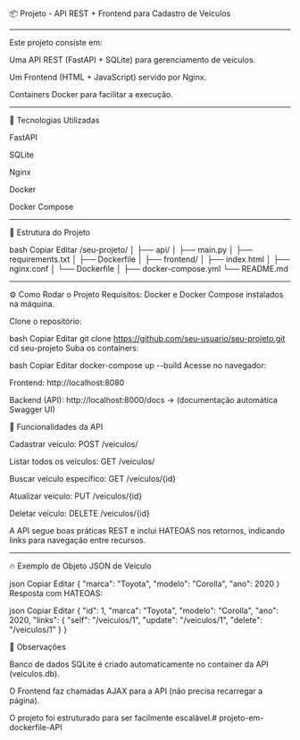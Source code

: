 📦 Projeto - API REST + Frontend para Cadastro de Veículos

---------------------------------------------------------------------

Este projeto consiste em:

Uma API REST (FastAPI + SQLite) para gerenciamento de veículos.

Um Frontend (HTML + JavaScript) servido por Nginx.

Containers Docker para facilitar a execução.

---------------------------------------------------------------------

🚀 Tecnologias Utilizadas

FastAPI

SQLite

Nginx

Docker

Docker Compose

---------------------------------------------------------------------

📂 Estrutura do Projeto

bash
Copiar
Editar
/seu-projeto/
│
├── api/
│   ├── main.py
│   ├── requirements.txt
│   ├── Dockerfile
│
├── frontend/
│   ├── index.html
│   ├── nginx.conf
│   └── Dockerfile
│
├── docker-compose.yml
└── README.md

---------------------------------------------------------------------

⚙ Como Rodar o Projeto
Requisitos: Docker e Docker Compose instalados na máquina.

Clone o repositório:

bash
Copiar
Editar
git clone https://github.com/seu-usuario/seu-projeto.git
cd seu-projeto
Suba os containers:

bash
Copiar
Editar
docker-compose up --build
Acesse no navegador:

Frontend: http://localhost:8080

Backend (API): http://localhost:8000/docs → (documentação automática Swagger UI)

🎯 Funcionalidades da API

Cadastrar veículo: POST /veiculos/

Listar todos os veículos: GET /veiculos/

Buscar veículo específico: GET /veiculos/{id}

Atualizar veículo: PUT /veiculos/{id}

Deletar veículo: DELETE /veiculos/{id}

A API segue boas práticas REST e inclui HATEOAS nos retornos, indicando links para navegação entre recursos.

---------------------------------------------------------------------

🔥 Exemplo de Objeto JSON de Veículo

json
Copiar
Editar
{
  "marca": "Toyota",
  "modelo": "Corolla",
  "ano": 2020
}
Resposta com HATEOAS:

json
Copiar
Editar
{
  "id": 1,
  "marca": "Toyota",
  "modelo": "Corolla",
  "ano": 2020,
  "links": {
    "self": "/veiculos/1",
    "update": "/veiculos/1",
    "delete": "/veiculos/1"
  }
}

📑 Observações

Banco de dados SQLite é criado automaticamente no container da API (veiculos.db).

O Frontend faz chamadas AJAX para a API (não precisa recarregar a página).

O projeto foi estruturado para ser facilmente escalável.#   p r o j e t o - e m - d o c k e r f i l e - A P I  
 
